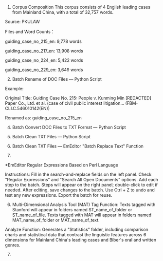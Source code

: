 
1. Corpus Composition
This corpus consists of 4 English leading cases from Mainland China, with a total of 32,757 words.

Source: PKULAW

Files and Word Counts：

guiding_case_no_215_en: 9,778 words

guiding_case_no_217_en: 13,908 words

guiding_case_no_224_en: 5,422 words

guiding_case_no_229_en: 3,649 words


2. Batch Rename of DOC Files — Python Script
   
Example:

Original Title: Guiding Case No. 215: People v. Kunming Min [REDACTED] Paper Co., Ltd. et al. (case of civil public interest litigation... (FBM-CLI.C.546010142(EN))

Renamed as: guiding_case_no_215_en

4. Batch Convert DOC Files to TXT Format — Python Script
   
5. Batch Clean TXT Files — Python Script
 
6. Batch Clean TXT Files — EmEditor "Batch Replace Text" Function
7. 
*EmEditor Regular Expressions Based on Perl Language

Instructions:
Fill in the search-and-replace fields on the left panel.
Check "Regular Expressions" and "Search All Open Documents" options.
Add each step to the batch.
Steps will appear on the right panel; double-click to edit if needed.
After editing, save changes to the batch. Use Ctrl + Z to undo and test any new expressions.
Export the batch for reuse.

6. Multi-Dimensional Analysis Tool (MAT)
Tag Function:
Texts tagged with Stanford will appear in folders named ST_name_of_folder or ST_name_of_file.
Texts tagged with MAT will appear in folders named MAT_name_of_folder or MAT_name_of_text.

Analyze Function:
Generates a "Statistics" folder, including comparison charts and statistical data that contrast the linguistic features across 6 dimensions for Mainland China's leading cases and Biber's oral and written genres.

7.
